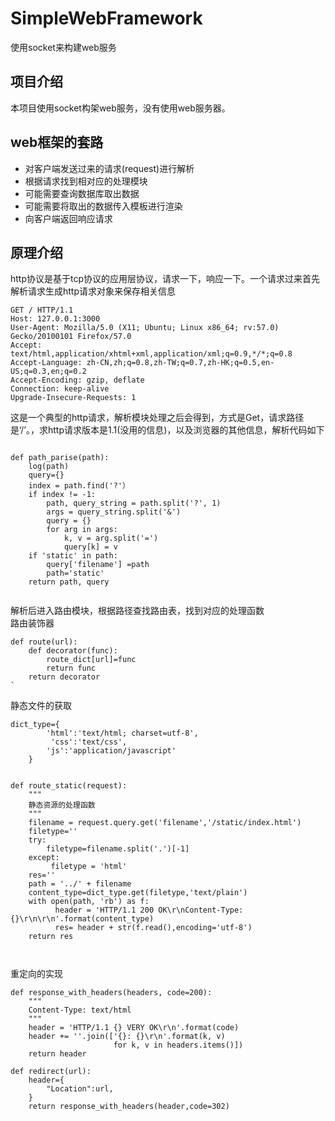 # SimpleWebFramework

使用socket来构建web服务


项目介绍 
------


本项目使用socket构架web服务，没有使用web服务器。



web框架的套路
-----
   * 对客户端发送过来的请求(request)进行解析
   * 根据请求找到相对应的处理模块
   * 可能需要查询数据库取出数据
   * 可能需要将取出的数据传入模板进行渲染
   * 向客户端返回响应请求

原理介绍
------




http协议是基于tcp协议的应用层协议，请求一下，响应一下。一个请求过来首先解析请求生成http请求对象来保存相关信息</br>
```
GET / HTTP/1.1
Host: 127.0.0.1:3000
User-Agent: Mozilla/5.0 (X11; Ubuntu; Linux x86_64; rv:57.0) Gecko/20100101 Firefox/57.0
Accept: text/html,application/xhtml+xml,application/xml;q=0.9,*/*;q=0.8
Accept-Language: zh-CN,zh;q=0.8,zh-TW;q=0.7,zh-HK;q=0.5,en-US;q=0.3,en;q=0.2
Accept-Encoding: gzip, deflate
Connection: keep-alive
Upgrade-Insecure-Requests: 1
```
这是一个典型的http请求，解析模块处理之后会得到，方式是Get，请求路径是‘/’。，求http请求版本是1.1(没用的信息)，以及浏览器的其他信息，解析代码如下
```

def path_parise(path):
    log(path)
    query={}
    index = path.find('?'）
    if index != -1:
        path, query_string = path.split('?', 1)
        args = query_string.split('&')
        query = {}
        for arg in args:
            k, v = arg.split('=')
            query[k] = v
    if 'static' in path:
        query['filename'] =path
        path='static'
    return path, query


```
解析后进入路由模块，根据路径查找路由表，找到对应的处理函数<br>
路由装饰器

```
def route(url):
    def decorator(func):
        route_dict[url]=func
        return func
    return decorator
`
```
静态文件的获取

```
dict_type={
        'html':'text/html; charset=utf-8',
         'css':'text/css',
        'js':'application/javascript'
    }
    

def route_static(request):
    """
    静态资源的处理函数
    """
    filename = request.query.get('filename','/static/index.html')
    filetype=''
    try:
        filetype=filename.split('.')[-1]
    except:
         filetype = 'html'
    res=''
    path = '../' + filename
    content_type=dict_type.get(filetype,'text/plain')
    with open(path, 'rb') as f:
          header = 'HTTP/1.1 200 OK\r\nContent-Type:{}\r\n\r\n'.format(content_type)
          res= header + str(f.read(),encoding='utf-8')
    return res
    
    
```
重定向的实现

```
def response_with_headers(headers, code=200):
    """
    Content-Type: text/html
    """
    header = 'HTTP/1.1 {} VERY OK\r\n'.format(code)
    header += ''.join(['{}: {}\r\n'.format(k, v)
                       for k, v in headers.items()])
    return header

def redirect(url):
    header={
        "Location":url,
    }
    return response_with_headers(header,code=302)
```


